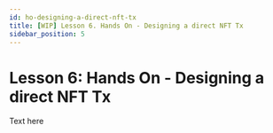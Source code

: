 ```yaml
---
id: ho-designing-a-direct-nft-tx
title: [WIP] Lesson 6. Hands On - Designing a direct NFT Tx
sidebar_position: 5
---
```


# Lesson 6: Hands On - Designing a direct NFT Tx

Text here
